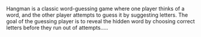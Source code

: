Hangman is a classic word-guessing game where one player thinks of a word, and the other player attempts to guess it by suggesting letters. 
The goal of the guessing player is to reveal the hidden word by choosing correct letters before they run out of attempts.....
